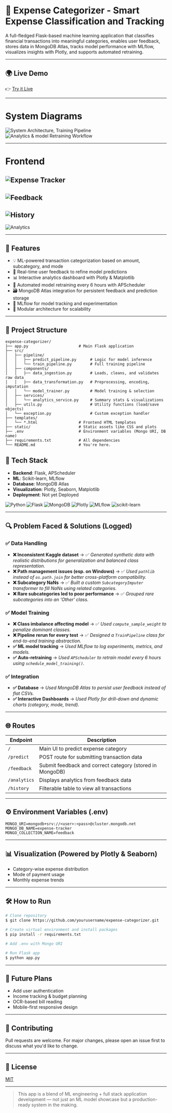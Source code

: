 # 💸 Expense Categorizer - Smart Expense Classification and Tracking

A full-fledged Flask-based machine learning application that classifies financial transactions into meaningful categories, enables user feedback, stores data in MongoDB Atlas, tracks model performance with MLflow, visualizes insights with Plotly, and supports automated retraining.

---

## 🌍 Live Demo
👉 [Try it Live](https://your-app-link.com)

---

# System Diagrams

![System Architecture, Training Pipeline](static/readme/1.png)
![Analytics & model Retraining Workflow](static/readme/2.png)

---

# Frontend

![Expense Tracker](static/readme/expense.png)
---
![Feedback](static/readme/feedback.png)
---
![History](static/readme/history.png)
---
![Analytics](static/readme/analytics.png)


---

## 🚀 Features

* 💡 ML-powered transaction categorization based on amount, subcategory, and mode
* 🔁 Real-time user feedback to refine model predictions
* 📊 Interactive analytics dashboard with Plotly & Matplotlib
* 🧠 Automated model retraining every 6 hours with APScheduler
* 🗃️ MongoDB Atlas integration for persistent feedback and prediction storage
* 🧪 MLflow for model tracking and experimentation
* 🔧 Modular architecture for scalability

---

## 🧱 Project Structure

```
expense-categorizer/
├── app.py                      # Main Flask application
├── src/
│   ├── pipeline/
│   │   ├── predict_pipeline.py      # Logic for model inference
│   │   └── train_pipeline.py        # Full training pipeline
│   ├── components/
│   │   ├── data_ingestion.py        # Loads, cleans, and validates raw data
│   │   ├── data_transformation.py   # Preprocessing, encoding, imputation
│   │   └── model_trainer.py         # Model training & selection
│   ├── services/
│   │   └── analytics_service.py     # Summary stats & visualizations
│   ├── utils.py                     # Utility functions (load/save objects)
│   └── exception.py                 # Custom exception handler
├── templates/
│   └── *.html                  # Frontend HTML templates
├── static/                     # Static assets like CSS and plots
├── .env                        # Environment variables (Mongo URI, DB name)
├── requirements.txt            # All dependencies
└── README.md                   # You're here.
```

## 🧰 Tech Stack

- **Backend**: Flask, APScheduler
- **ML**: Scikit-learn, MLflow
- **Database**: MongoDB Atlas
- **Visualization**: Plotly, Seaborn, Matplotlib
- **Deployment**: Not yet Deployed

![Python](https://img.shields.io/badge/Python-3.10-blue?logo=python&logoColor=white)
![Flask](https://img.shields.io/badge/Flask-Backend-000000?logo=flask)
![MongoDB](https://img.shields.io/badge/MongoDB-Atlas-4DB33D?logo=mongodb&logoColor=white)
![Plotly](https://img.shields.io/badge/Plotly-Graphs-orange?logo=plotly)
![MLflow](https://img.shields.io/badge/MLflow-Tracking-blue?logo=mlflow)
![scikit-learn](https://img.shields.io/badge/Scikit--Learn-ML-F7931E?logo=scikit-learn)

---

## 🔍 Problem Faced & Solutions (Logged)

### ✅ Data Handling

* **❌ Inconsistent Kaggle dataset** → ✅ *Generated synthetic data with realistic distributions for generalization and balanced class representation.*
* **❌ Path management issues (esp. on Windows)** → ✅ *Used `pathlib` instead of `os.path.join` for better cross-platform compatibility.*
* **❌ Subcategory NaNs** → ✅ *Built a custom `SubcategoryImputer` transformer to fill NaNs using related categories.*
* **❌ Rare subcategories led to poor performance** → ✅ *Grouped rare subcategories into an 'Other' class.*

### ✅ Model Training

* **❌ Class imbalance affecting model** → ✅ *Used `compute_sample_weight` to penalize dominant classes.*
* **❌ Pipeline rerun for every test** → ✅ *Designed a `TrainPipeline` class for end-to-end training abstraction.*
* **✅ ML model tracking** → *Used MLflow to log experiments, metrics, and models.*
* **✅ Auto-retraining** → *Used `APScheduler` to retrain model every 6 hours using `schedule_model_training()`.*

### ✅ Integration

* **✅ Database** → *Used MongoDB Atlas to persist user feedback instead of flat CSVs.*
* **✅ Interactive Dashboards** → *Used Plotly for drill-down and dynamic charts (category, mode, trend).*

---

## 🌐 Routes

| Endpoint     | Description                                              |
| ------------ | -------------------------------------------------------- |
| `/`          | Main UI to predict expense category                      |
| `/predict`   | POST route for submitting transaction data               |
| `/feedback`  | Submit feedback and correct category (stored in MongoDB) |
| `/analytics` | Displays analytics from feedback data                    |
| `/history`   | Filterable table to view all transactions                |

---

## ⚙️ Environment Variables (.env)

```
MONGO_URI=mongodb+srv://<user>:<pass>@cluster.mongodb.net
MONGO_DB_NAME=expense-tracker
MONGO_COLLECTION_NAME=feedback
```

---

## 📊 Visualization (Powered by Plotly & Seaborn)

* Category-wise expense distribution
* Mode of payment usage
* Monthly expense trends

---

## 🛠️ How to Run

```bash
# Clone repository
$ git clone https://github.com/yourusername/expense-categorizer.git

# Create virtual environment and install packages
$ pip install -r requirements.txt

# Add .env with Mongo URI

# Run Flask app
$ python app.py
```

---

## 🔮 Future Plans

* Add user authentication
* Income tracking & budget planning
* OCR-based bill reading
* Mobile-first responsive design

---

## 🤝 Contributing

Pull requests are welcome. For major changes, please open an issue first to discuss what you'd like to change.


---
## 📜 License

[MIT](LICENSE)

---

> This app is a blend of ML engineering + full stack application development — not just an ML model showcase but a production-ready system in the making.
